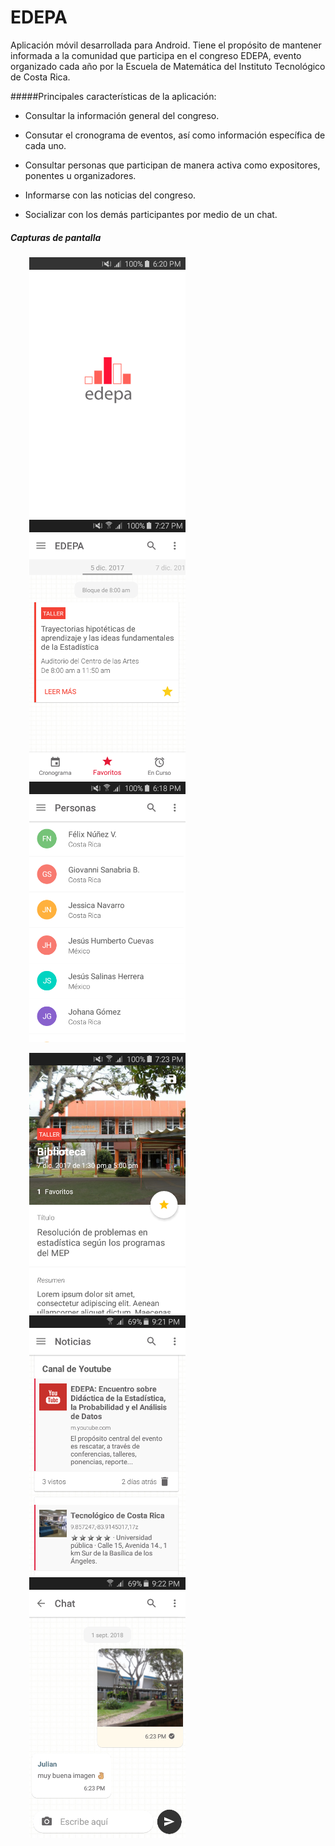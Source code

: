 # EDEPA 
Aplicación móvil desarrollada para Android. Tiene el propósito de mantener informada a la comunidad que participa en el congreso EDEPA, evento organizado cada año por la Escuela de Matemática del Instituto Tecnológico de Costa Rica. 



#####Principales características de la aplicación:

* Consultar la información general del congreso.

* Consutar el cronograma de eventos, así como información específica de cada uno.  

* Consultar personas que participan de manera activa como expositores, ponentes u organizadores. 

* Informarse con las noticias del congreso.

* Socializar con los demás participantes por medio de un chat.

  

##### Capturas de pantalla 

<img src="/screenshots/Splashscreen.png" width="250" hspace="30" /><img src="/screenshots/Cronograma.png" width="250" hspace="30"/><img src="/screenshots/Participantes.png" width="250" hspace="30" />

<img src="/screenshots/Eventos.png" width="250" hspace="30" /><img src="/screenshots/Noticias.png" width="250" hspace="30" /><img src="/screenshots/Chat.png" width="250" hspace="30" />













